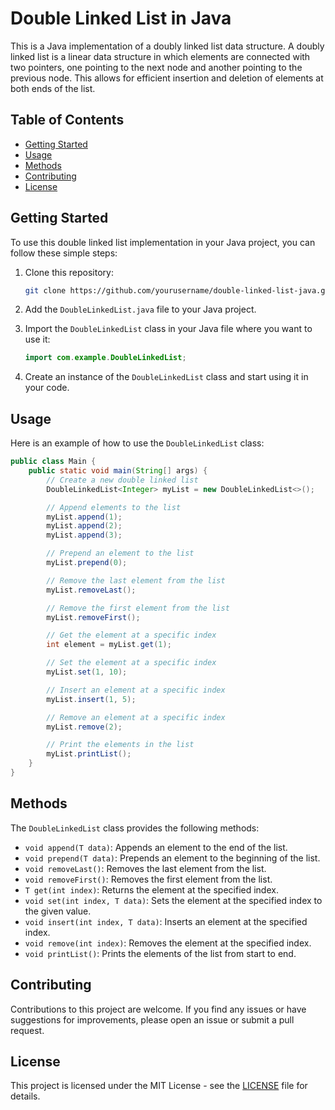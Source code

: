 # Double Linked List in Java

This is a Java implementation of a doubly linked list data structure. A doubly linked list is a linear data structure in which elements are connected with two pointers, one pointing to the next node and another pointing to the previous node. This allows for efficient insertion and deletion of elements at both ends of the list.

## Table of Contents

- [Getting Started](#getting-started)
- [Usage](#usage)
- [Methods](#methods)
- [Contributing](#contributing)
- [License](#license)

## Getting Started

To use this double linked list implementation in your Java project, you can follow these simple steps:

1. Clone this repository:

   ```bash
   git clone https://github.com/yourusername/double-linked-list-java.git
   ```

2. Add the `DoubleLinkedList.java` file to your Java project.

3. Import the `DoubleLinkedList` class in your Java file where you want to use it:

   ```java
   import com.example.DoubleLinkedList;
   ```

4. Create an instance of the `DoubleLinkedList` class and start using it in your code.

## Usage

Here is an example of how to use the `DoubleLinkedList` class:

```java
public class Main {
    public static void main(String[] args) {
        // Create a new double linked list
        DoubleLinkedList<Integer> myList = new DoubleLinkedList<>();

        // Append elements to the list
        myList.append(1);
        myList.append(2);
        myList.append(3);

        // Prepend an element to the list
        myList.prepend(0);

        // Remove the last element from the list
        myList.removeLast();

        // Remove the first element from the list
        myList.removeFirst();

        // Get the element at a specific index
        int element = myList.get(1);

        // Set the element at a specific index
        myList.set(1, 10);

        // Insert an element at a specific index
        myList.insert(1, 5);

        // Remove an element at a specific index
        myList.remove(2);

        // Print the elements in the list
        myList.printList();
    }
}
```

## Methods

The `DoubleLinkedList` class provides the following methods:

- `void append(T data)`: Appends an element to the end of the list.
- `void prepend(T data)`: Prepends an element to the beginning of the list.
- `void removeLast()`: Removes the last element from the list.
- `void removeFirst()`: Removes the first element from the list.
- `T get(int index)`: Returns the element at the specified index.
- `void set(int index, T data)`: Sets the element at the specified index to the given value.
- `void insert(int index, T data)`: Inserts an element at the specified index.
- `void remove(int index)`: Removes the element at the specified index.
- `void printList()`: Prints the elements of the list from start to end.

## Contributing

Contributions to this project are welcome. If you find any issues or have suggestions for improvements, please open an issue or submit a pull request.

## License

This project is licensed under the MIT License - see the [LICENSE](LICENSE) file for details.
